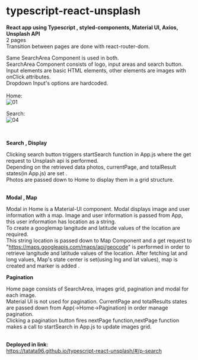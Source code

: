 # typescript-react-unsplash
**React app using Typescript , styled-components, Material UI, Axios, Unsplash API </br>**
2 pages </br>Transition between pages are done with react-router-dom.</br>

Same SearchArea Component is used in both.</br>
SearchArea Component consists of logo, input areas and search button. Input elements are basic HTML elements, other elements are images with onClick attributes.</br>
Dropdown Input's options are hardcoded.</br></br>
Home: </br>
![01](https://user-images.githubusercontent.com/53620159/133035795-4f110367-7b8f-4d9b-94b9-ef242f7939a1.png)

Search:</br>
![04](https://user-images.githubusercontent.com/53620159/133035883-a9d990e1-c82c-4d0b-93a1-356571b9a4a4.png)

</br>

**Search , Display**</br>

Clicking search button triggers startSearch function in App.js where the get request to Unsplash api is performed.</br>
Depending on the retrieved data photos, currentPage, and totalResult states(in App.js) are set .</br>
Photos are passed down to Home to display them in a grid structure.</br></br>

**Modal , Map**</br>

Modal in Home is a Material-UI component. Modal displays  image and user information with a map. Image and user information is passed from App, this user information has location  as a string.</br>To create a googlemap langitude and latitude values of the location are required.</br>
This string location is passed down to Map Component and a get request to "https://maps.googleapis.com/maps/api/geocode"  is performed in order to retrieve
langitude and latitude values of the location. After fetching lat and long values, Map's state center is set(using lng and lat values), map is created and  marker is added .


**Pagination**</br>

Home page consists of SearchArea, images grid, pagination and modal for each image.</br>
Material UI is not used for pagination. CurrentPage and totalResults states are passed down from App(->Home->Pagination) in order manage pagination.</br>
Clicking a pagination button fires nextPage function,nextPage function makes a call to startSearch in App.js to update images grid.</br></br>


**Deployed in link: </br>** https://tatata96.github.io/typescript-react-unsplash/#/p-search 



